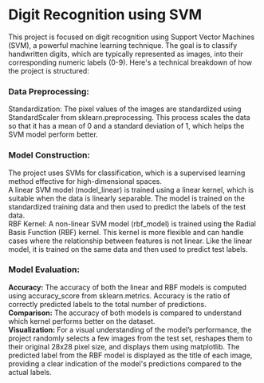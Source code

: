 # Digit Recognition using SVM  


This project is focused on digit recognition using Support Vector Machines (SVM), a powerful machine learning technique. The goal is to classify handwritten digits, which are typically represented as images, into their corresponding numeric labels (0-9). Here's a technical breakdown of how the project is structured:


### Data Preprocessing:  

Standardization: The pixel values of the images are standardized using StandardScaler from sklearn.preprocessing. This process scales the data so that it has a mean of 0 and a standard deviation of 1, which helps the SVM model perform better.  

### Model Construction:

The project uses SVMs for classification, which is a supervised learning method effective for high-dimensional spaces.  
A linear SVM model (model_linear) is trained using a linear kernel, which is suitable when the data is linearly separable.
The model is trained on the standardized training data and then used to predict the labels of the test data.  
RBF Kernel:
A non-linear SVM model (rbf_model) is trained using the Radial Basis Function (RBF) kernel. This kernel is more flexible and can handle cases where the relationship between features is not linear.
Like the linear model, it is trained on the same data and then used to predict test labels.

### Model Evaluation:  

**Accuracy:** The accuracy of both the linear and RBF models is computed using accuracy_score from sklearn.metrics. Accuracy is the ratio of correctly predicted labels to the total number of predictions.  
**Comparison:** The accuracy of both models is compared to understand which kernel performs better on the dataset.  
**Visualization:**
For a visual understanding of the model’s performance, the project randomly selects a few images from the test set, reshapes them to their original 28x28 pixel size, and displays them using matplotlib.
The predicted label from the RBF model is displayed as the title of each image, providing a clear indication of the model's predictions compared to the actual labels.  


